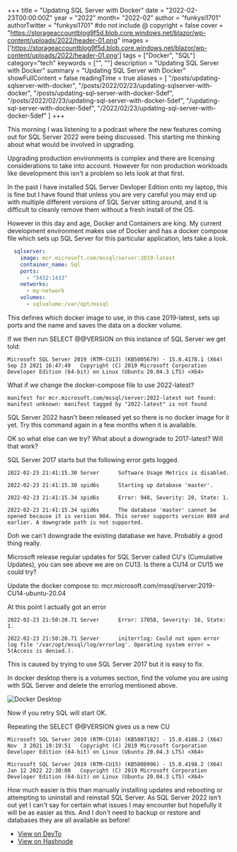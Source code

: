 +++
title = "Updating SQL Server with Docker"
date = "2022-02-23T00:00:00Z"
year = "2022"
month= "2022-02"
author = "funkysi1701"
authorTwitter = "funkysi1701" #do not include @
copyright = false
cover = "https://storageaccountblog9f5d.blob.core.windows.net/blazor/wp-content/uploads/2022/header-01.png"
images =['https://storageaccountblog9f5d.blob.core.windows.net/blazor/wp-content/uploads/2022/header-01.png']
tags = ["Docker", "SQL"]
category="tech"
keywords = ["", ""]
description = "Updating SQL Server with Docker"
summary = "Updating SQL Server with Docker"
showFullContent = false
readingTime = true
aliases = [
    "/posts/updating-sqlserver-with-docker",
    "/posts/2022/02/23/updating-sqlserver-with-docker",
    "/posts/updating-sql-server-with-docker-5def",
    "/posts/2022/02/23/updating-sql-server-with-docker-5def",
    "/updating-sql-server-with-docker-5def",
    "/2022/02/23/updating-sql-server-with-docker-5def"
]
+++

This morning I was listening to a podcast where the new features coming out for SQL Server 2022 were being discussed. This starting me thinking about what would be involved in upgrading.

Upgrading production environments is complex and there are licensing considerations to take into account. However for non production workloads like development this isn't a problem so lets look at that first.

In the past I have installed SQL Server Devloper Edition onto my laptop, this is fine but I have found that unless you are very careful you may end up with multiple different versions of SQL Server sitting around, and it is difficult to cleanly remove them without a fresh install of the OS.

However in this day and age, Docker and Containers are king. My current development environment makes use of Docker and has a docker compose file which sets up SQL Server for this particular application, lets take a look.

```yml
  sqlserver:
    image: mcr.microsoft.com/mssql/server:2019-latest
    container_name: Sql
    ports:
      - "5432:1433"
    networks:
      - my-network
    volumes:
      - sqlvolume:/var/opt/mssql
```

This defines which docker image to use, in this case 2019-latest, sets up ports and the name and saves the data on a docker volume.

If we then run SELECT @@VERSION on this instance of SQL Server we get told:

```
Microsoft SQL Server 2019 (RTM-CU13) (KB5005679) - 15.0.4178.1 (X64)   Sep 23 2021 16:47:49   Copyright (C) 2019 Microsoft Corporation  Developer Edition (64-bit) on Linux (Ubuntu 20.04.3 LTS) <X64>
```

What if we change the docker-compose file to use 2022-latest?

```
manifest for mcr.microsoft.com/mssql/server:2022-latest not found: manifest unknown: manifest tagged by "2022-latest" is not found
```

SQL Server 2022 hasn't been released yet so there is no docker image for it yet. Try this command again in a few months when it is available.

OK so what else can we try? What about a downgrade to 2017-latest? Will that work?

SQL Server 2017 starts but the following error gets logged.

```
2022-02-23 21:41:15.30 Server      Software Usage Metrics is disabled.

2022-02-23 21:41:15.30 spid6s      Starting up database 'master'.

2022-02-23 21:41:15.34 spid6s      Error: 948, Severity: 20, State: 1.

2022-02-23 21:41:15.34 spid6s      The database 'master' cannot be opened because it is version 904. This server supports version 869 and earlier. A downgrade path is not supported.
```

Doh we can't downgrade the existing database we have. Probably a good thing really.

Microsoft release regular updates for SQL Server called CU's (Cumulative Updates), you can see above we are on CU13. Is there a CU14 or CU15 we could try?

Update the docker compose to: mcr.microsoft.com/mssql/server:2019-CU14-ubuntu-20.04

At this point I actually got an error

```
2022-02-23 21:50:20.71 Server      Error: 17058, Severity: 16, State: 1.

2022-02-23 21:50:20.71 Server      initerrlog: Could not open error log file '/var/opt/mssql/log/errorlog'. Operating system error = 5(Access is denied.).
```

This is caused by trying to use SQL Server 2017 but it is easy to fix.

In docker desktop there is a volumes section, find the volume you are using with SQL Server and delete the errorlog mentioned above.

![Docker Desktop](https://storageaccountblog9f5d.blob.core.windows.net/blazor/wp-content/uploads/2022/docker-desktop1.png)

Now if you retry SQL will start OK.

Repeating the SELECT @@VERSION gives us a new CU

```
Microsoft SQL Server 2019 (RTM-CU14) (KB5007182) - 15.0.4188.2 (X64)   Nov  3 2021 19:19:51   Copyright (C) 2019 Microsoft Corporation  Developer Edition (64-bit) on Linux (Ubuntu 20.04.3 LTS) <X64>
```

```
Microsoft SQL Server 2019 (RTM-CU15) (KB5008996) - 15.0.4198.2 (X64)   Jan 12 2022 22:30:08   Copyright (C) 2019 Microsoft Corporation  Developer Edition (64-bit) on Linux (Ubuntu 20.04.3 LTS) <X64>
```

How much easier is this than manually installing updates and rebooting or attempting to uninstall and reinstall SQL Server. As SQL Server 2022 isn't out yet I can't say for certain what issues I may encounter but hopefully it will be as easier as this. And I don't need to backup or restore and databases they are all available as before!

- [View on DevTo](https://dev.to/funkysi1701/updating-sql-server-with-docker-5def)
- [View on Hashnode](https://funkysi1701.hashnode.dev/updating-sql-server-with-docker)